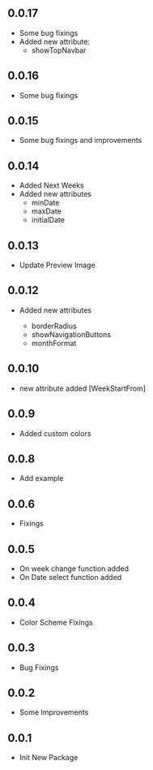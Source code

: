 ## 0.0.17
* Some bug fixings
* Added new attribute: 
    - showTopNavbar

## 0.0.16
* Some bug fixings

## 0.0.15
* Some bug fixings and improvements

## 0.0.14

* Added Next Weeks
* Added new attributes
    - minDate
    - maxDate
    - initialDate

## 0.0.13

* Update Preview Image

## 0.0.12

* Added new attributes

    - borderRadius
    - showNavigationButtons
    - monthFormat

## 0.0.10

* new attribute added [WeekStartFrom]

## 0.0.9

* Added custom colors

## 0.0.8

* Add example

## 0.0.6

* Fixings

## 0.0.5

* On week change function added
* On Date select function added

## 0.0.4

* Color Scheme Fixings

## 0.0.3

* Bug Fixings

## 0.0.2

* Some Improvements


## 0.0.1

* Init New Package
